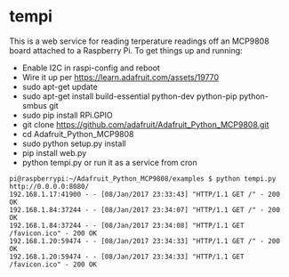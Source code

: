 # tempi

This is a web service for reading terperature readings off an MCP9808
board attached to a Raspberry Pi.  To get things up and running:

* Enable I2C in raspi-config and reboot
* Wire it up per https://learn.adafruit.com/assets/19770
* sudo apt-get update
* sudo apt-get install build-essential python-dev python-pip python-smbus git
* sudo pip install RPi.GPIO
* git clone https://github.com/adafruit/Adafruit_Python_MCP9808.git
* cd Adafruit_Python_MCP9808
* sudo python setup.py install
* pip install web.py
* python tempi.py or run it as a service from cron

```
pi@raspberrypi:~/Adafruit_Python_MCP9808/examples $ python tempi.py
http://0.0.0.0:8080/
192.168.1.17:41900 - - [08/Jan/2017 23:33:43] "HTTP/1.1 GET /" - 200 OK
192.168.1.84:37244 - - [08/Jan/2017 23:34:07] "HTTP/1.1 GET /" - 200 OK
192.168.1.84:37244 - - [08/Jan/2017 23:34:08] "HTTP/1.1 GET /favicon.ico" - 200 OK
192.168.1.20:59474 - - [08/Jan/2017 23:34:33] "HTTP/1.1 GET /" - 200 OK
192.168.1.20:59474 - - [08/Jan/2017 23:34:33] "HTTP/1.1 GET /favicon.ico" - 200 OK
```

